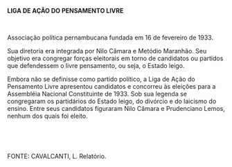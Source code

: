 **LIGA DE AÇÃO DO PENSAMENTO LIVRE**

 

Associação política pernambucana fundada em 16 de fevereiro de 1933.

Sua diretoria era integrada por Nilo Câmara e Metódio Maranhão. Seu
objetivo era congregar forças eleitorais em torno de candidatos ou
partidos que defendessem o livre pensamento, ou seja, o Estado leigo.

Embora não se definisse como partido político, a Liga de Ação do
Pensamento Livre apresentou candidatos e concorreu às eleições para a
Assembléia Nacional Constituinte de 1933. Sob sua legenda se congregaram
os partidários do Estado leigo, do divórcio e do laicismo do ensino.
Entre seus candidatos figuraram Nilo Câmara e Prudenciano Lemos, nenhum
dos quais foi eleito.

 

 

FONTE: CAVALCANTI, L. Relatório.

 
